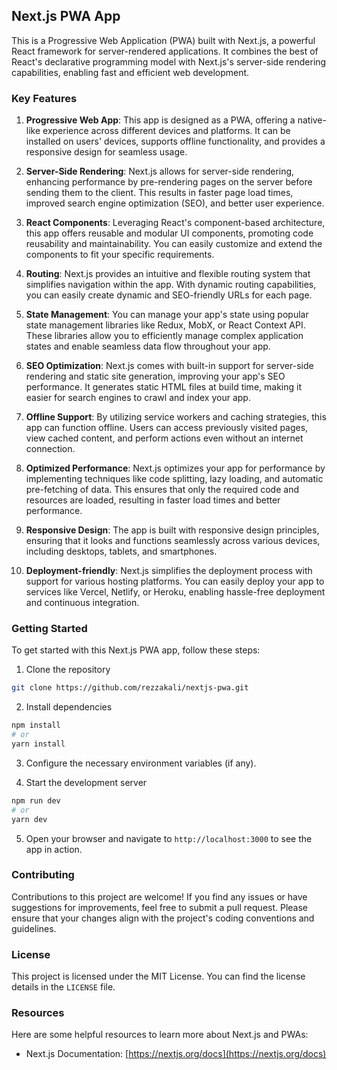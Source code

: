 ## Next.js PWA App

This is a Progressive Web Application (PWA) built with Next.js, a powerful React framework for server-rendered applications. It combines the best of React's declarative programming model with Next.js's server-side rendering capabilities, enabling fast and efficient web development.

### Key Features

1. **Progressive Web App**: This app is designed as a PWA, offering a native-like experience across different devices and platforms. It can be installed on users' devices, supports offline functionality, and provides a responsive design for seamless usage.

2. **Server-Side Rendering**: Next.js allows for server-side rendering, enhancing performance by pre-rendering pages on the server before sending them to the client. This results in faster page load times, improved search engine optimization (SEO), and better user experience.

3. **React Components**: Leveraging React's component-based architecture, this app offers reusable and modular UI components, promoting code reusability and maintainability. You can easily customize and extend the components to fit your specific requirements.

4. **Routing**: Next.js provides an intuitive and flexible routing system that simplifies navigation within the app. With dynamic routing capabilities, you can easily create dynamic and SEO-friendly URLs for each page.

5. **State Management**: You can manage your app's state using popular state management libraries like Redux, MobX, or React Context API. These libraries allow you to efficiently manage complex application states and enable seamless data flow throughout your app.

6. **SEO Optimization**: Next.js comes with built-in support for server-side rendering and static site generation, improving your app's SEO performance. It generates static HTML files at build time, making it easier for search engines to crawl and index your app.

7. **Offline Support**: By utilizing service workers and caching strategies, this app can function offline. Users can access previously visited pages, view cached content, and perform actions even without an internet connection.

8. **Optimized Performance**: Next.js optimizes your app for performance by implementing techniques like code splitting, lazy loading, and automatic pre-fetching of data. This ensures that only the required code and resources are loaded, resulting in faster load times and better performance.

9. **Responsive Design**: The app is built with responsive design principles, ensuring that it looks and functions seamlessly across various devices, including desktops, tablets, and smartphones.

10. **Deployment-friendly**: Next.js simplifies the deployment process with support for various hosting platforms. You can easily deploy your app to services like Vercel, Netlify, or Heroku, enabling hassle-free deployment and continuous integration.

### Getting Started

To get started with this Next.js PWA app, follow these steps:

1. Clone the repository

```bash
git clone https://github.com/rezzakali/nextjs-pwa.git
```

2. Install dependencies

```bash
npm install
# or
yarn install
```

3. Configure the necessary environment variables (if any).

4. Start the development server

```bash
npm run dev
# or
yarn dev
```

5. Open your browser and navigate to `http://localhost:3000` to see the app in action.

### Contributing

Contributions to this project are welcome! If you find any issues or have suggestions for improvements, feel free to submit a pull request. Please ensure that your changes align with the project's coding conventions and guidelines.

### License

This project is licensed under the MIT License. You can find the license details in the `LICENSE` file.

### Resources

Here are some helpful resources to learn more about Next.js and PWAs:

- Next.js Documentation: [https://nextjs.org/docs](https://nextjs.org/docs)
